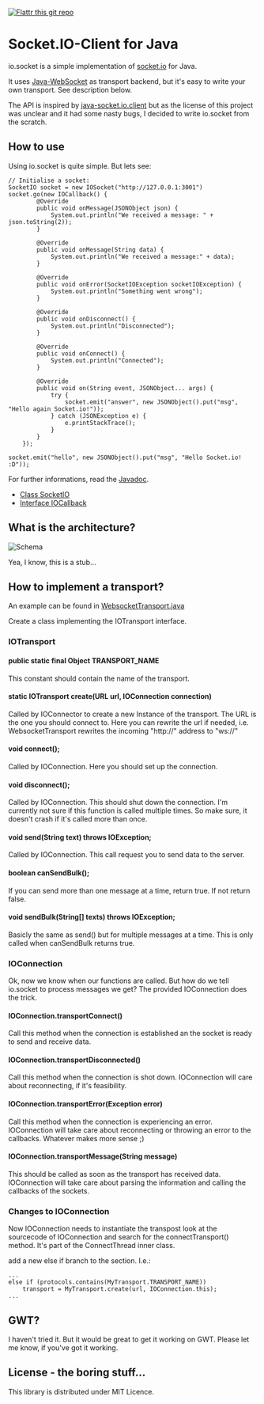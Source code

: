 [![Flattr this git repo](http://api.flattr.com/button/flattr-badge-large.png)](https://flattr.com/submit/auto?user_id=Gottox&url=https://github.com/Gottox/io.socket&title=io.socket&language=&tags=github&category=software)
# Socket.IO-Client for Java

io.socket is a simple implementation of [socket.io](http://socket.io) for Java.

It uses [Java-WebSocket](https://github.com/TooTallNate/Java-WebSocket) as transport backend, but it's easy
to write your own transport. See description below.

The API is inspired by [java-socket.io.client](https://github.com/benkay/java-socket.io.client) but as the license
of this project was unclear and it had some nasty bugs, I decided to write io.socket from the scratch.

## How to use

Using io.socket is quite simple. But lets see:

	// Initialise a socket:
	SocketIO socket = new IOSocket("http://127.0.0.1:3001")
	socket.go(new IOCallback() {
			@Override
			public void onMessage(JSONObject json) {
				System.out.println("We received a message: " + json.toString(2));
			}
			
			@Override
			public void onMessage(String data) {
				System.out.println("We received a message:" + data);
			}
			
			@Override
			public void onError(SocketIOException socketIOException) {
				System.out.println("Something went wrong");
			}
			
			@Override
			public void onDisconnect() {
				System.out.println("Disconnected");
			}
			
			@Override
			public void onConnect() {
				System.out.println("Connected");
			}
			
			@Override
			public void on(String event, JSONObject... args) {
				try {
					socket.emit("answer", new JSONObject().put("msg", "Hello again Socket.io!"));
				} catch (JSONException e) {
					e.printStackTrace();
				}
			}
		});
	
	socket.emit("hello", new JSONObject().put("msg", "Hello Socket.io! :D"));
	
For further informations, read the [Javadoc](http://s01.de/~tox/hgexport/io.socket/).

 * [Class SocketIO](http://s01.de/~tox/hgexport/io.socket/io/socket/SocketIO.html)
 * [Interface IOCallback](http://s01.de/~tox/hgexport/io.socket/io/socket/IOCallback.html)

## What is the architecture?
![Schema](https://github.com/Gottox/io.socket/raw/master/doc/schema.png)

Yea, I know, this is a stub...

## How to implement a transport?

An example can be found in [WebsocketTransport.java](http://github.com/Gottox/io.socket/blob/master/src/io/socket/transports/WebsocketTransport.java)

Create a class implementing the IOTransport interface.

### IOTransport

#### public static final Object TRANSPORT_NAME
This constant should contain the name of the transport.

#### static IOTransport create(URL url, IOConnection connection)
 
Called by IOConnector to create a new Instance of the transport. The URL is the one you should connect to. Here you can rewrite the
url if needed, i.e. WebsocketTransport rewrites the incoming "http://" address to "ws://"
 
#### void connect();

Called by IOConnection. Here you should set up the connection.

#### void disconnect();

Called by IOConnection. This should shut down the connection. I'm currently not sure if this function is called multiple times.
So make sure, it doesn't crash if it's called more than once.

#### void send(String text) throws IOException;

Called by IOConnection. This call request you to send data to the server.

#### boolean canSendBulk();
 
If you can send more than one message at a time, return true. If not return false.

#### void sendBulk(String[] texts) throws IOException;

Basicly the same as send() but for multiple messages at a time. This is only called when canSendBulk returns true.

### IOConnection

Ok, now we know when our functions are called. But how do we tell io.socket to process messages we get?
The provided IOConnection does the trick.

#### IOConnection.transportConnect()
 
Call this method when the connection is established an the socket is ready to send and receive data.
   
#### IOConnection.transportDisconnected()
   
Call this method when the connection is shot down. IOConnection will care about reconnecting, if it's feasibility.
   
#### IOConnection.transportError(Exception error)
 
Call this method when the connection is experiencing an error. IOConnection will take care about reconnecting or throwing an
error to the callbacks. Whatever makes more sense ;)
   
#### IOConnection.transportMessage(String message)
 
This should be called as soon as the transport has received data. IOConnection will take care about parsing the information and
calling the callbacks of the sockets.

### Changes to IOConnection

Now IOConnection needs to instantiate the transpost look at the sourcecode of IOConnection and search for the connectTransport() method.
It's part of the ConnectThread inner class.

add a new else if branch to the section. I.e.:

    ...
	else if (protocols.contains(MyTransport.TRANSPORT_NAME))
		transport = MyTransport.create(url, IOConnection.this);
	...

## GWT?

I haven't tried it. But it would be great to get it working on GWT. Please let me know, if you've got it working.

## License - the boring stuff...

This library is distributed under MIT Licence.